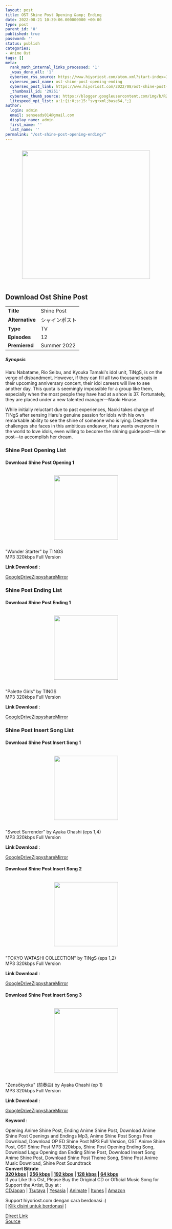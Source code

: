 ```yaml
---
layout: post
title: OST Shine Post Opening &amp; Ending
date: 2022-08-21 10:39:06.000000000 +00:00
type: post
parent_id: '0'
published: true
password: ''
status: publish
categories:
- Anime Ost
tags: []
meta:
  rank_math_internal_links_processed: '1'
  _wpas_done_all: '1'
  cyberseo_rss_source: https://www.hiyoriost.com/atom.xml?start-index=1
  cyberseo_post_name: ost-shine-post-opening-ending
  cyberseo_post_link: https://www.hiyoriost.com/2022/08/ost-shine-post-opening-ending.html
  _thumbnail_id: '29251'
  cyberseo_thumb_source: https://blogger.googleusercontent.com/img/b/R29vZ2xl/AVvXsEjj9Nn5q3SWeehdE86pBcuDa0GWsixqIyeKDGb5mbAOCKNJal5rFupmv_cuzGv-tXgXgBh9AT4AlaLY1sa92Kf7oOavJA7NiKqWamZKJKAoo32Z7aXhJcisrNZv0Vw8nh7pPVsR6XEgCAdHrliJx_2RTNojFXvweERNKEOU3WfBcO2X7Yd-UT0a-Kmz/s400/bx140753-g1DnC6M1yiIM.jpg
  litespeed_vpi_list: a:1:{i:0;s:15:"svg+xml;base64,";}
author:
  login: admin
  email: senseads014@gmail.com
  display_name: admin
  first_name: ''
  last_name: ''
permalink: "/ost-shine-post-opening-ending/"
---
```

<div class="separator" style="clear: both"><a href="https://blogger.googleusercontent.com/img/b/R29vZ2xl/AVvXsEjj9Nn5q3SWeehdE86pBcuDa0GWsixqIyeKDGb5mbAOCKNJal5rFupmv_cuzGv-tXgXgBh9AT4AlaLY1sa92Kf7oOavJA7NiKqWamZKJKAoo32Z7aXhJcisrNZv0Vw8nh7pPVsR6XEgCAdHrliJx_2RTNojFXvweERNKEOU3WfBcO2X7Yd-UT0a-Kmz/s636/bx140753-g1DnC6M1yiIM.jpg" style="display: block;padding: 1em 0;text-align: center"><img alt border="0" data-original-height="636" data-original-width="460" height="400" src="{{ site.baseurl }}/assets/2022/08/bx140753-g1DnC6M1yiIM.jpg" /></a></div>
<div class="judulanime">
<h2>Download Ost Shine Post</h2>
</div>
<div class="info2" id="Info">
<table>
<tbody>
<tr>
<td class="tablex"><b>Title </b></td>
<td>Shine Post</td>
</tr>
<tr>
<td class="tablex"><b>Alternative </b></td>
<td>シャインポスト</td>
</tr>
<tr>
<td class="tablex"><b>Type </b></td>
<td>TV</td>
</tr>
<tr>
<td class="tablex"><b>Episodes </b></td>
<td>12</td>
</tr>
<tr>
<td class="tablex"><b>Premiered </b></td>
<td>Summer 2022</td>
</tr>
</tbody>
</table>
</div>
<div class="sinopsis">
<h5>Synopsis</h5>
</div>
<div class="deskripsi">
<p>Haru Nabatame, Rio Seibu, and Kyouka Tamaki's idol unit, TiNgS, is on the verge of disbandment. However, if they can fill all two thousand seats in their upcoming anniversary concert, their idol careers will live to see another day. This quota is seemingly impossible for a group like them, especially when the most people they have had at a show is 37. Fortunately, they are placed under a new talented manager—Naoki Hinase.</p>
<p>While initially reluctant due to past experiences, Naoki takes charge of TiNgS after sensing Haru's genuine passion for idols with his own remarkable ability to see the shine of someone who is lying. Despite the challenges she faces in this ambitious endeavor, Haru wants everyone in the world to love idols, even willing to become the shining guidepost—shine post—to accomplish her dream.</p>
</div>
<div class="listz">
<h3>Shine Post Opening List</h3>
</div>
<div class="listz3">
<div class="listz1">
<h4>Download Shine Post Opening 1</h4>
</div>
<div class="listz2">
<div class="separator" style="clear: both"><a href="https://blogger.googleusercontent.com/img/b/R29vZ2xl/AVvXsEhus27TMpdbucMWAfXNah3sqtrQZy-tJF871yaucBZp3xYdsRpf4BCFcXneX4Bokr7Re0wK9w5ji5LQlpdm9ckWevCVHGOfr2XcN4NoYjYLeSJsDSLcBFW5Pk1IkH3k7HCogkSBczK3w5BBeyzv_oyE9OLB2pBNTR4zapoqIAh0fPsfA9nhi0Jr6VRS/s600/600x600bb-2-6.jpg" style="display: block;padding: 1em 0;text-align: center"><img alt border="0" data-original-height="600" data-original-width="600" src="{{ site.baseurl }}/assets/2022/08/600x600bb-2-6.jpg" width="200" /></a></div>
<p>"Wonder Starter" by TINGS<br />MP3 320kbps Full Version
<p><b>Link Download</b> : </p>
<div class="dbox-list"><a href="https://www.hiyoriost.com/p/go.html?url=aHR0cHM6Ly90ZWtub3NpbXBsZS5jb20vYWh3WE02R3pJ" rel="nofollow noopener" target="_blank">GoogleDrive</a><a href="https://www.hiyoriost.com/p/go.html?url=aHR0cHM6Ly90ZWtub3NpbXBsZS5jb20vRm9xeWprck5JOA==" rel="nofollow noopener" target="_blank">Zippyshare</a><a href="https://www.hiyoriost.com/p/go.html?url=aHR0cHM6Ly90ZWtub3NpbXBsZS5jb20vVTRlUUd6QkwzOEc=" rel="nofollow noopener" target="_blank">Mirror</a></div>
</div>
</div>
<div class="listz">
<h3>Shine Post Ending List</h3>
</div>
<div class="listz3">
<div class="listz1">
<h4>Download Shine Post Ending 1</h4>
</div>
<div class="listz2">
<div class="separator" style="clear: both"><a href="https://blogger.googleusercontent.com/img/b/R29vZ2xl/AVvXsEihohofSHU8q-jMD248_1A0eeDKkBrpb9P5fMzoowgcMr-6fufSSB3WlwGR8GICcktYSREi8ZIeIe2uuBOAbZbJ4LE3PipB3roX_2wEmc6TVcnBA-TqcJuGbNTafQLydEH3OiBSdx8Q1LOND1gbEOy5Ofoq8nQgzYHO7SPqS26PLf-ppA6t-ulrp0Fx/s600/600x600bb-2-6.jpg" style="display: block;padding: 1em 0;text-align: center"><img alt border="0" data-original-height="600" data-original-width="600" src="{{ site.baseurl }}/assets/2022/08/600x600bb-2-6.jpg" width="200" /></a></div>
<p>"Palette Girls" by TINGS<br />MP3 320kbps Full Version
<p><b>Link Download</b> : </p>
<div class="dbox-list"><a href="https://www.hiyoriost.com/p/go.html?url=aHR0cHM6Ly90ZWtub3NpbXBsZS5jb20vMFk2aTFRRldO" rel="nofollow noopener" target="_blank">GoogleDrive</a><a href="https://www.hiyoriost.com/p/go.html?url=aHR0cHM6Ly90ZWtub3NpbXBsZS5jb20vZHB5eXIyVWw=" rel="nofollow noopener" target="_blank">Zippyshare</a><a href="https://www.hiyoriost.com/p/go.html?url=aHR0cHM6Ly90ZWtub3NpbXBsZS5jb20vQkVxVTd5VFRE" rel="nofollow noopener" target="_blank">Mirror</a></div>
</div>
</div>
<div class="listz">
<h3>Shine Post Insert Song List</h3>
</div>
<div class="listz3">
<div class="listz1">
<h4>Download Shine Post Insert Song 1</h4>
</div>
<div class="listz2">
<div class="separator" style="clear: both"><a href="https://blogger.googleusercontent.com/img/b/R29vZ2xl/AVvXsEhhmfx_vCksqI7Gqg6EfwKgmuK0CBIUPHkahM1Uoq3vwlEw4cX4mFtwdlKXZhy4_VLrNk3Yiuwt9YEbdaIeSXyg8WFILjA-VKTGIru61e0XnpU5I1bWVsmXwe_mlEA6W_5qcQT81xOEmxCnj1q5K2wbcaFW5zMsoiaQ8BRcVeeJgWAK6tWHt9iOidO2/s360/0005508213.jpg" style="display: block;padding: 1em 0;text-align: center"><img alt border="0" data-original-height="356" data-original-width="360" src="{{ site.baseurl }}/assets/2022/08/0005508213.jpg" width="200" /></a></div>
<p>"Sweet Surrender" by Ayaka Ohashi (eps 1,4)<br />MP3 320kbps Full Version
<p><b>Link Download</b> : </p>
<div class="dbox-list"><a href="https://www.hiyoriost.com/p/go.html?url=aHR0cHM6Ly90ZWtub3NpbXBsZS5jb20vMDJ6" rel="nofollow noopener" target="_blank">GoogleDrive</a><a href="https://www.hiyoriost.com/p/go.html?url=aHR0cHM6Ly90ZWtub3NpbXBsZS5jb20vNTVGcHFDZVJCenBk" rel="nofollow noopener" target="_blank">Zippyshare</a><a href="https://www.hiyoriost.com/p/go.html?url=aHR0cHM6Ly90ZWtub3NpbXBsZS5jb20vZkttUm9aUA==" rel="nofollow noopener" target="_blank">Mirror</a></div>
</div>
</div>
<div class="listz3">
<div class="listz1">
<h4>Download Shine Post Insert Song 2</h4>
</div>
<div class="listz2">
<div class="separator" style="clear: both"><a href="https://blogger.googleusercontent.com/img/b/R29vZ2xl/AVvXsEiXjjnITSlTb5vVVivAnkMw-e1tk1iroP1Vo2bbxbARD5yiQKNmA7xvvl3LEvMYOyWMyC6iv9JtfaTZg6ZvO1ZaOrfFb0pfWRtPGDg_QsHxJudhaH4cn9VoYTUZO8rKNmq_8zmxXYEYodPx5pnql6Rk8QUQRm4fKf3rz0NH7mjGXPkQKQ_0guUMQibJ/s600/cover-23.jpg" style="display: block;padding: 1em 0;text-align: center"><img alt border="0" data-original-height="600" data-original-width="600" src="{{ site.baseurl }}/assets/2022/08/cover-23.jpg" width="200" /></a></div>
<p>"TOKYO WATASHI COLLECTION" by TiNgS (eps 1,2)<br />MP3 320kbps Full Version
<p><b>Link Download</b> : </p>
<div class="dbox-list"><a href="https://www.hiyoriost.com/p/go.html?url=aHR0cHM6Ly90ZWtub3NpbXBsZS5jb20vSEJQblc4YlFPWEw=" rel="nofollow noopener" target="_blank">GoogleDrive</a><a href="https://www.hiyoriost.com/p/go.html?url=aHR0cHM6Ly90ZWtub3NpbXBsZS5jb20vdUFwVnUxQQ==" rel="nofollow noopener" target="_blank">Zippyshare</a><a href="https://www.hiyoriost.com/p/go.html?url=aHR0cHM6Ly90ZWtub3NpbXBsZS5jb20vR3BTdklnVXp4N01w" rel="nofollow noopener" target="_blank">Mirror</a></div>
</div>
</div>
<div class="listz3">
<div class="listz1">
<h4>Download Shine Post Insert Song 3</h4>
</div>
<div class="listz2">
<div class="separator" style="clear: both"><a href="https://blogger.googleusercontent.com/img/b/R29vZ2xl/AVvXsEjYAIceqHYgzr_z4DX6swxfbVfWPtWSJm_g8qNIdMmKX6PMyBwPKuEhlN9rBmMfG6oI5PnSTIotlNZ57_qt_pdsSBQStiSoiTRyQwubQdq8FgS5jn7wtD7BGkQJjkQUZjjtDVbaIkBQm53-udXm4GXZ8R-iScE3X4-rBXx-dPaMMp70po7DajXA-nq8/s975/Screenshot_2-2.jpg" style="display: block;padding: 1em 0;text-align: center"><img alt border="0" data-original-height="973" data-original-width="975" src="{{ site.baseurl }}/assets/2022/08/Screenshot_2-2.jpg" width="200" /></a></div>
<p>"Zensōkyoku" (前奏曲) by Ayaka Ohashi (ep 1)<br />MP3 320kbps Full Version
<p><b>Link Download</b> : </p>
<div class="dbox-list"><a href="https://www.hiyoriost.com/p/go.html?url=aHR0cHM6Ly9wb25zZWxoYXJpYW4uY29tL1VFbU5SVk5Ca3I=" rel="nofollow noopener" target="_blank">GoogleDrive</a><a href="https://www.hiyoriost.com/p/go.html?url=aHR0cHM6Ly9wb25zZWxoYXJpYW4uY29tL3NTSG8x" rel="nofollow noopener" target="_blank">Zippyshare</a><a href="https://www.hiyoriost.com/p/go.html?url=aHR0cHM6Ly9wb25zZWxoYXJpYW4uY29tL0RaMDF2UHg=" rel="nofollow noopener" target="_blank">Mirror</a></div>
</div>
</div>
<p><b>Keyword</b> :
<div class="tagser">Opening Anime Shine Post, Ending Anime Shine Post, Download Anime Shine Post Openings and Endings Mp3, Anime Shine Post Songs Free Download, Download OP ED Shine Post MP3 Full Version, OST Anime Shine Post, OST Shine Post MP3 320kbps, Shine Post Opening Ending Song, Download Lagu Opening dan Ending Shine Post, Download Insert Song Anime Shine Post, Download Shine Post Theme Song, Shine Post Anime Music Download, Shine Post Soundtrack</div>
<div class="buycd"><b>Convert Bitrate<br /><a href="https://ponselharian.com/H24pIOShN" target="_blank" rel="noopener">320 kbps</a> | <a href="https://ponselharian.com/Eyuk" target="_blank" rel="noopener">256 kbps</a> | <a href="https://ponselharian.com/JByW8o" target="_blank" rel="noopener">192 kbps</a> | <a href="https://ponselharian.com/BKz7uRGGVc" target="_blank" rel="noopener">128 kbps</a> | <a href="https://ponselharian.com/8q6P1" target="_blank" rel="noopener">64 kbps</a></b></div>
<div class="buycd">If you Like this Ost, Please Buy the Original CD or Official Music Song for Support the Artist, Buy at : <br /><a href="https://www.cdjapan.co.jp/" target="_blank" rel="noopener">CDJapan</a> | <a href="https://shop.tsutaya.co.jp/" target="_blank" rel="noopener">Tsutaya</a> | <a href="https://www.yesasia.com/" target="_blank" rel="noopener">Yesasia</a> | <a href="https://www.animate-onlineshop.jp/" target="_blank" rel="noopener">Animate</a> | <a href="https://www.apple.com/jp/itunes" target="_blank" rel="noopener">Itunes</a> | <a href="https://amazon.co.jp/" target="_blank" rel="noopener">Amazon</a>
</div>
<p>Support hiyoriost.com dengan cara berdonasi :)<br />[ <a href="https://saweria.co/rejatohsaka" rel="nofollow noopener" target="_blank">Klik disini untuk berdonasi</a> ]
<div class="divbtn"> <a href="https://handymansurrender.com/fihup8buzv?key=94550f7ce39444073321dde3b8782f97" class="btn"><i class="fa fa-download"></i> Direct Link</a> <br /><a href="https://www.hiyoriost.com/2022/08/ost-shine-post-opening-ending.html">Source</a> </div>
